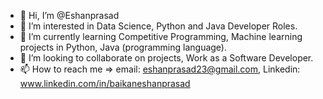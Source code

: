 - 👋 Hi, I’m @Eshanprasad
- 👀 I’m interested in Data Science, Python and Java Developer Roles.
- 🌱 I’m currently learning Competitive Programming, Machine learning projects in Python, Java (programming language).
- 💞️ I’m looking to collaborate on projects, Work as a Software Developer.
- 📫 How to reach me => email: eshanprasad23@gmail.com, Linkedin: www.linkedin.com/in/baikaneshanprasad
